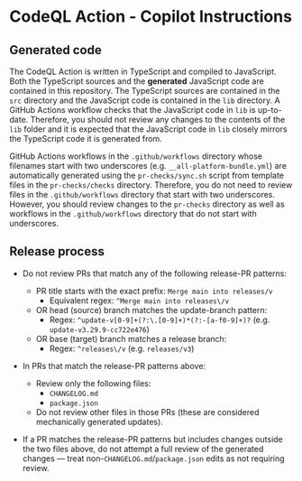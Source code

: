 # CodeQL Action - Copilot Instructions

## Generated code

The CodeQL Action is written in TypeScript and compiled to JavaScript. Both the TypeScript sources and the **generated** JavaScript code are contained in this repository. The TypeScript sources are contained in the `src` directory and the JavaScript code is contained in the `lib` directory. A GitHub Actions workflow checks that the JavaScript code in `lib` is up-to-date. Therefore, you should not review any changes to the contents of the `lib` folder and it is expected that the JavaScript code in `lib` closely mirrors the TypeScript code it is generated from.

GitHub Actions workflows in the `.github/workflows` directory whose filenames start with two underscores (e.g. `__all-platform-bundle.yml`) are automatically generated using the `pr-checks/sync.sh` script from template files in the `pr-checks/checks` directory. Therefore, you do not need to review files in the `.github/workflows` directory that start with two underscores. However, you should review changes to the `pr-checks` directory as well as workflows in the `.github/workflows` directory that do not start with underscores.

## Release process

- Do not review PRs that match any of the following release-PR patterns:
  - PR title starts with the exact prefix: `Merge main into releases/v`
    - Equivalent regex: `^Merge main into releases\/v`
  - OR head (source) branch matches the update-branch pattern:
    - Regex: `^update-v[0-9]+(?:\.[0-9]+)*(?:-[a-f0-9]+)?` (e.g. `update-v3.29.9-cc722e476`)
  - OR base (target) branch matches a release branch:
    - Regex: `^releases\/v` (e.g. `releases/v3`)

- In PRs that match the release-PR patterns above:
  - Review only the following files:
    - `CHANGELOG.md`
    - `package.json`
  - Do not review other files in those PRs (these are considered mechanically generated updates).

- If a PR matches the release-PR patterns but includes changes outside the two files above, do not attempt a full review of the generated changes — treat non-`CHANGELOG.md`/`package.json` edits as not requiring review.
